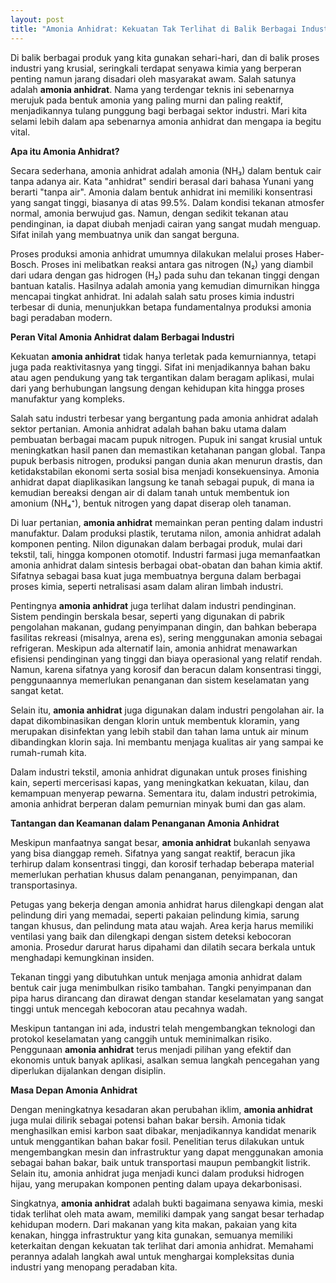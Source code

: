 ```yaml
---
layout: post
title: "Amonia Anhidrat: Kekuatan Tak Terlihat di Balik Berbagai Industri"
---
```


Di balik berbagai produk yang kita gunakan sehari-hari, dan di balik proses industri yang krusial, seringkali terdapat senyawa kimia yang berperan penting namun jarang disadari oleh masyarakat awam. Salah satunya adalah **amonia anhidrat**. Nama yang terdengar teknis ini sebenarnya merujuk pada bentuk amonia yang paling murni dan paling reaktif, menjadikannya tulang punggung bagi berbagai sektor industri. Mari kita selami lebih dalam apa sebenarnya amonia anhidrat dan mengapa ia begitu vital.

**Apa itu Amonia Anhidrat?**

Secara sederhana, amonia anhidrat adalah amonia (NH₃) dalam bentuk cair tanpa adanya air. Kata "anhidrat" sendiri berasal dari bahasa Yunani yang berarti "tanpa air". Amonia dalam bentuk anhidrat ini memiliki konsentrasi yang sangat tinggi, biasanya di atas 99.5%. Dalam kondisi tekanan atmosfer normal, amonia berwujud gas. Namun, dengan sedikit tekanan atau pendinginan, ia dapat diubah menjadi cairan yang sangat mudah menguap. Sifat inilah yang membuatnya unik dan sangat berguna.

Proses produksi amonia anhidrat umumnya dilakukan melalui proses Haber-Bosch. Proses ini melibatkan reaksi antara gas nitrogen (N₂) yang diambil dari udara dengan gas hidrogen (H₂) pada suhu dan tekanan tinggi dengan bantuan katalis. Hasilnya adalah amonia yang kemudian dimurnikan hingga mencapai tingkat anhidrat. Ini adalah salah satu proses kimia industri terbesar di dunia, menunjukkan betapa fundamentalnya produksi amonia bagi peradaban modern.

**Peran Vital Amonia Anhidrat dalam Berbagai Industri**

Kekuatan **amonia anhidrat** tidak hanya terletak pada kemurniannya, tetapi juga pada reaktivitasnya yang tinggi. Sifat ini menjadikannya bahan baku atau agen pendukung yang tak tergantikan dalam beragam aplikasi, mulai dari yang berhubungan langsung dengan kehidupan kita hingga proses manufaktur yang kompleks.

Salah satu industri terbesar yang bergantung pada amonia anhidrat adalah sektor pertanian. Amonia anhidrat adalah bahan baku utama dalam pembuatan berbagai macam pupuk nitrogen. Pupuk ini sangat krusial untuk meningkatkan hasil panen dan memastikan ketahanan pangan global. Tanpa pupuk berbasis nitrogen, produksi pangan dunia akan menurun drastis, dan ketidakstabilan ekonomi serta sosial bisa menjadi konsekuensinya. Amonia anhidrat dapat diaplikasikan langsung ke tanah sebagai pupuk, di mana ia kemudian bereaksi dengan air di dalam tanah untuk membentuk ion amonium (NH₄⁺), bentuk nitrogen yang dapat diserap oleh tanaman.

Di luar pertanian, **amonia anhidrat** memainkan peran penting dalam industri manufaktur. Dalam produksi plastik, terutama nilon, amonia anhidrat adalah komponen penting. Nilon digunakan dalam berbagai produk, mulai dari tekstil, tali, hingga komponen otomotif. Industri farmasi juga memanfaatkan amonia anhidrat dalam sintesis berbagai obat-obatan dan bahan kimia aktif. Sifatnya sebagai basa kuat juga membuatnya berguna dalam berbagai proses kimia, seperti netralisasi asam dalam aliran limbah industri.

Pentingnya **amonia anhidrat** juga terlihat dalam industri pendinginan. Sistem pendingin berskala besar, seperti yang digunakan di pabrik pengolahan makanan, gudang penyimpanan dingin, dan bahkan beberapa fasilitas rekreasi (misalnya, arena es), sering menggunakan amonia sebagai refrigeran. Meskipun ada alternatif lain, amonia anhidrat menawarkan efisiensi pendinginan yang tinggi dan biaya operasional yang relatif rendah. Namun, karena sifatnya yang korosif dan beracun dalam konsentrasi tinggi, penggunaannya memerlukan penanganan dan sistem keselamatan yang sangat ketat.

Selain itu, **amonia anhidrat** juga digunakan dalam industri pengolahan air. Ia dapat dikombinasikan dengan klorin untuk membentuk kloramin, yang merupakan disinfektan yang lebih stabil dan tahan lama untuk air minum dibandingkan klorin saja. Ini membantu menjaga kualitas air yang sampai ke rumah-rumah kita.

Dalam industri tekstil, amonia anhidrat digunakan untuk proses finishing kain, seperti mercerisasi kapas, yang meningkatkan kekuatan, kilau, dan kemampuan menyerap pewarna. Sementara itu, dalam industri petrokimia, amonia anhidrat berperan dalam pemurnian minyak bumi dan gas alam.

**Tantangan dan Keamanan dalam Penanganan Amonia Anhidrat**

Meskipun manfaatnya sangat besar, **amonia anhidrat** bukanlah senyawa yang bisa dianggap remeh. Sifatnya yang sangat reaktif, beracun jika terhirup dalam konsentrasi tinggi, dan korosif terhadap beberapa material memerlukan perhatian khusus dalam penanganan, penyimpanan, dan transportasinya.

Petugas yang bekerja dengan amonia anhidrat harus dilengkapi dengan alat pelindung diri yang memadai, seperti pakaian pelindung kimia, sarung tangan khusus, dan pelindung mata atau wajah. Area kerja harus memiliki ventilasi yang baik dan dilengkapi dengan sistem deteksi kebocoran amonia. Prosedur darurat harus dipahami dan dilatih secara berkala untuk menghadapi kemungkinan insiden.

Tekanan tinggi yang dibutuhkan untuk menjaga amonia anhidrat dalam bentuk cair juga menimbulkan risiko tambahan. Tangki penyimpanan dan pipa harus dirancang dan dirawat dengan standar keselamatan yang sangat tinggi untuk mencegah kebocoran atau pecahnya wadah.

Meskipun tantangan ini ada, industri telah mengembangkan teknologi dan protokol keselamatan yang canggih untuk meminimalkan risiko. Penggunaan **amonia anhidrat** terus menjadi pilihan yang efektif dan ekonomis untuk banyak aplikasi, asalkan semua langkah pencegahan yang diperlukan dijalankan dengan disiplin.

**Masa Depan Amonia Anhidrat**

Dengan meningkatnya kesadaran akan perubahan iklim, **amonia anhidrat** juga mulai dilirik sebagai potensi bahan bakar bersih. Amonia tidak menghasilkan emisi karbon saat dibakar, menjadikannya kandidat menarik untuk menggantikan bahan bakar fosil. Penelitian terus dilakukan untuk mengembangkan mesin dan infrastruktur yang dapat menggunakan amonia sebagai bahan bakar, baik untuk transportasi maupun pembangkit listrik. Selain itu, amonia anhidrat juga menjadi kunci dalam produksi hidrogen hijau, yang merupakan komponen penting dalam upaya dekarbonisasi.

Singkatnya, **amonia anhidrat** adalah bukti bagaimana senyawa kimia, meski tidak terlihat oleh mata awam, memiliki dampak yang sangat besar terhadap kehidupan modern. Dari makanan yang kita makan, pakaian yang kita kenakan, hingga infrastruktur yang kita gunakan, semuanya memiliki keterkaitan dengan kekuatan tak terlihat dari amonia anhidrat. Memahami perannya adalah langkah awal untuk menghargai kompleksitas dunia industri yang menopang peradaban kita.
